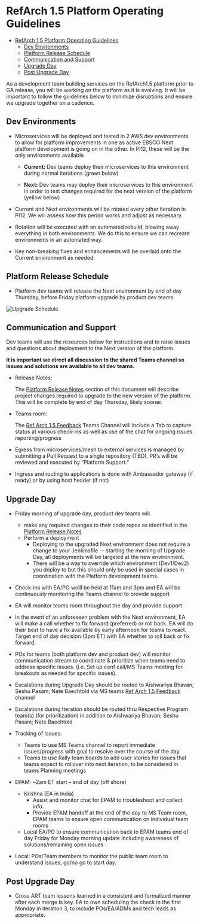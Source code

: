 # RefArch 1.5 Platform Operating Guidelines
<!-- TOC -->

- [RefArch 1.5 Platform Operating Guidelines](#refarch-15-platform-operating-guidelines)
    - [Dev Environments](#dev-environments)
    - [Platform Release Schedule](#platform-release-schedule)
    - [Communication and Support](#communication-and-support)
    - [Upgrade Day](#upgrade-day)
    - [Post Upgrade Day](#post-upgrade-day)

<!-- /TOC -->

As a development team building services on the RefArch1.5 platform prior to GA release, you will be working on the platform as it is evolving. It will be important to follow the guidelines below to minimize disruptions and ensure we upgrade together on a cadence.

## Dev Environments

* Microservices will be deployed and tested in 2 AWS dev environments to allow for platform improvements in one as active EBSCO Next platform development is going on in the other. In PI12, these will be the only environments available

  * **Current:** Dev teams deploy their microservices to this environment during normal iterations (green below)

  * **Next:** Dev teams may deploy their microservices to this environment in order to test changes required for the next version of the platform (yellow below)
  
* Current and Next environments will be rotated every other iteration in PI12. We will assess how this period works and adjust as necessary.

* Rotation will be executed with an automated rebuild, blowing away everything in both environments. We do this to ensure we can recreate environments in an automated way.

* Key non-breaking fixes and enhancements will be overlaid onto the Current environment as needed.

## Platform Release Schedule

* Platform dev teams will release the Next environment by end of day Thursday, before Friday platform upgrade by product dev teams.

![Upgrade Schedule](/images/PI12_RefArch1.5_Platform_Upgrade_Schedule.png)

## Communication and Support

Dev teams will use the resources below for instructions and to raise issues and questions about deployment to the Next version of the platform. 

**It is important we direct all discussion to the shared Teams channel so issues and solutions are available to all dev teams.**

* Release Notes:

  The [Platform Release Notes](https://github.com/EBSCOIS/platform.training.refarch1.5-devguide/blob/master/guides/Platform_Release_Notes.md) section of this document will describe project changes required to upgrade to the new version of the platform. This will be complete by end of day Thursday, likely sooner.

* Teams room:

  The [Ref Arch 1.5 Feedback](https://teams.microsoft.com/l/team/19%3afa2ca3ef3b8042438565ebe7c5e71731%40thread.skype/conversations?groupId=9b1ce806-0126-471c-8e35-77b3115110e6&tenantId=50fa36ca-7dd3-44f1-9e3f-1bf39a3963a5) Teams Channel will include a Tab to capture status at various check-ins as well as use of the chat for ongoing issues reporting/progress

* Egress from microservices/mesh to external services is managed by submitting a Pull Request to a single repository (TBD). PR’s will be reviewed and executed by “Platform Support.”

* Ingress and routing to applications is done with Ambassador gateway (if ready) or by using host header (if not)

## Upgrade Day

* Friday morning of upgrade day, product dev teams will
  * make any required changes to their code repos as identified in the [Platform Release Notes](https://github.com/EBSCOIS/platform.training.refarch1.5-devguide/blob/master/guides/Platform_Release_Notes.md) 
  * Perform a deployment
    * Deploying to the upgraded Next environment does not require a change to your Jenkinsfile -- starting the morning of Upgrade Day, all deployments will be targeted at the new environment.
    * There will be a way to override which environment (Dev1/Dev2) you deploy to but this should only be used in special cases in coordination with the Platform development teams.

* Check-ins with EA/PO weill be held at 11am and 3pm and EA will be continuously monitoring the Teams channel to provide support

* EA will monitor teams room throughout the day and provide support

* In the event of an unforeseen problem with the Next environment, EA will make a call whether to fix forward (preferred) or roll back. EA will do their best to have a fix available by early afternoon for teams to react. Target end of day decision (3pm ET) with EA whether to roll back or fix forward.

* POs for teams (both platform dev and product dev) will monitor communication stream to coordinate & prioritize when teams need to address specific issues. (i.e. Set up conf call/MS Teams meeting for breakouts as needed for specific issues).

* Escalations during Upgrade Day should be routed to Aishwariya Bhavan; Seshu Pasam; Nate Baechtold via MS teams [Ref Arch 1.5 Feedback](https://teams.microsoft.com/l/team/19%3afa2ca3ef3b8042438565ebe7c5e71731%40thread.skype/conversations?groupId=9b1ce806-0126-471c-8e35-77b3115110e6&tenantId=50fa36ca-7dd3-44f1-9e3f-1bf39a3963a5) channel

* Escalations during Iteration should be routed thru Respective Program team(s) (for prioritization) in addition to Aishwariya Bhavan; Seshu Pasam; Nate Baechtold

* Tracking of Issues:
  * Teams to use MS Teams channel to report immediate issues/progress with goal to resolve over the course of the day
  * Teams to use Rally team boards to add user stories for issues that teams expect to rollover into next iteration, to be considered in teams Planning meetings

* EPAM: ~2am ET start – end of day (off shore)
  * Krishna (EA in India) 
    * Assist and monitor chat for EPAM to troubleshoot and collect info.  
    * Provide EPAM handoff at the end of the day to MS Team room, EPAM teams to ensure open communication on individual team rooms
  * Local EA/PO to ensure communication back to EPAM teams end of day Friday for Monday morning update including awareness of solutions/remaining open issues

* Local: POs/Team members to monitor the public team room to understand issues, go/no go to start day.

## Post Upgrade Day

* Cross ART team lessons learned in a consistent and formalized manner after each merge is key. EA to own scheduling the check in the first Monday in iteration 3, to include POs/EA/ADMs and tech leads as appropriate.